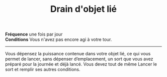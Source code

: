 ﻿---
title: Drain d'objet lié
titleEn: Drain Bonded Item
id: v82XtjAVN4ffgVVR
group: actions
---
<p><span><strong>Fréquence</strong> une fois par jour<br><strong>Conditions</strong> Vous n'avez pas encore agi à votre tour.</span></p><hr><p>Vous dépensez la puissance contenue dans votre objet lié, ce qui vous permet de lancer, sans dépenser d’emplacement, un sort que vous avez préparé pour la journée et déjà lancé. Vous devez tout de même Lancer le sort et remplir ses autres conditions.&nbsp;&nbsp;</p>
